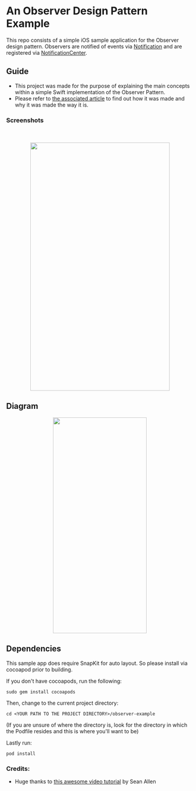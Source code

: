 # An Observer Design Pattern Example
This repo consists of a simple iOS sample application for the Observer design pattern.
Observers are notified of events via [Notification](https://developer.apple.com/documentation/foundation/notification) and are registered via [NotificationCenter](https://developer.apple.com/documentation/foundation/notificationcenter).

## Guide
 * This project was made for the purpose of explaining the main concepts within a simple Swift implementation of the Observer Pattern.
 * Please refer to [the associated article](https://medium.com/@joshmarasigan/the-beacons-are-lit-an-observer-design-pattern-guide-in-swift-8089bf1310cf) to find out how it was made and why it was made the way it is.

### Screenshots

<p align="center"><br><br>
<img src="https://github.com/josh-marasigan/ObserverDesignExample/blob/master/AppExample.gif" width="375" height="667" />
</p>
 
## Diagram

<p align="center">
<img src="https://imgur.com/a/DKkFDO2" width="252" height="580" />
</p>
 
## Dependencies
This sample app does require SnapKit for auto layout. So please install via cocoapod prior to building.

If you don't have cocoapods, run the following:

`sudo gem install cocoapods`

Then, change to the current project directory:

`cd <YOUR PATH TO THE PROJECT DIRECTORY>/observer-example`

(If you are unsure of where the directory is, look for the directory in which the Podfile resides and this is where you'll want to be)

Lastly run:

`pod install`

### Credits:
 * Huge thanks to [this awesome video tutorial](https://youtu.be/srqiDnLEocA) by Sean Allen

